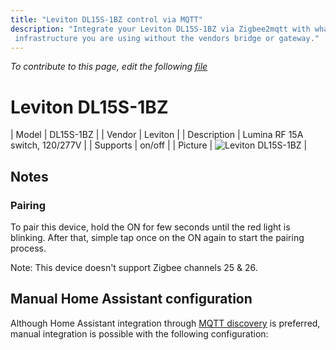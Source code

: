 ```yaml
---
title: "Leviton DL15S-1BZ control via MQTT"
description: "Integrate your Leviton DL15S-1BZ via Zigbee2mqtt with whatever smart home
 infrastructure you are using without the vendors bridge or gateway."
---
```


*To contribute to this page, edit the following
[file](https://github.com/Koenkk/zigbee2mqtt.io/blob/master/docs/devices/DL15S-1BZ.md)*

# Leviton DL15S-1BZ

| Model | DL15S-1BZ  |
| Vendor  | Leviton  |
| Description | Lumina RF 15A switch, 120/277V |
| Supports | on/off |
| Picture | ![Leviton DL15S-1BZ](./assets/devices/DL15S-1BZ.jpg) |

## Notes


### Pairing
To pair this device, hold the ON for few seconds until the red light is blinking. After that, simple tap once on the ON again to start the pairing process.

Note: This device doesn't support Zigbee channels 25 & 26.


## Manual Home Assistant configuration
Although Home Assistant integration through [MQTT discovery](../integration/home_assistant) is preferred,
manual integration is possible with the following configuration:
